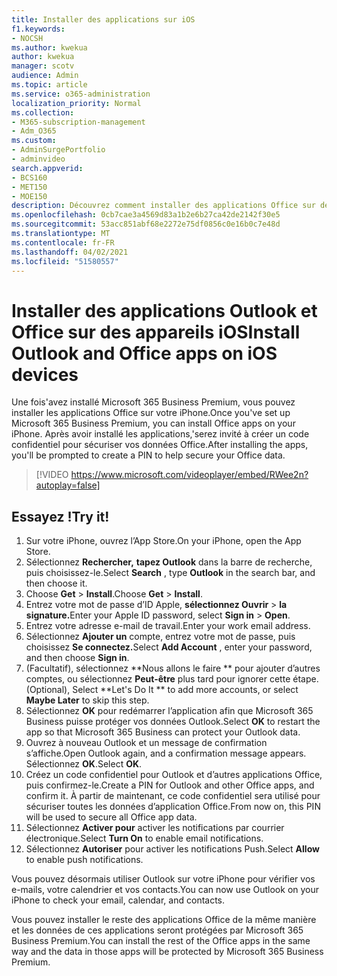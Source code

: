 ```yaml
---
title: Installer des applications sur iOS
f1.keywords:
- NOCSH
ms.author: kwekua
author: kwekua
manager: scotv
audience: Admin
ms.topic: article
ms.service: o365-administration
localization_priority: Normal
ms.collection:
- M365-subscription-management
- Adm_O365
ms.custom:
- AdminSurgePortfolio
- adminvideo
search.appverid:
- BCS160
- MET150
- MOE150
description: Découvrez comment installer des applications Office sur des appareils iOS.
ms.openlocfilehash: 0cb7cae3a4569d83a1b2e6b27ca42de2142f30e5
ms.sourcegitcommit: 53acc851abf68e2272e75df0856c0e16b0c7e48d
ms.translationtype: MT
ms.contentlocale: fr-FR
ms.lasthandoff: 04/02/2021
ms.locfileid: "51580557"
---
```

# <a name="install-outlook-and-office-apps-on-ios-devices"></a><span data-ttu-id="5f708-103">Installer des applications Outlook et Office sur des appareils iOS</span><span class="sxs-lookup"><span data-stu-id="5f708-103">Install Outlook and Office apps on iOS devices</span></span>

<span data-ttu-id="5f708-104">Une fois&#39;avez installé Microsoft 365 Business Premium, vous pouvez installer les applications Office sur votre iPhone.</span><span class="sxs-lookup"><span data-stu-id="5f708-104">Once you&#39;ve set up Microsoft 365 Business Premium, you can install Office apps on your iPhone.</span></span> <span data-ttu-id="5f708-105">Après avoir installé les applications,&#39;serez invité à créer un code confidentiel pour sécuriser vos données Office.</span><span class="sxs-lookup"><span data-stu-id="5f708-105">After installing the apps, you&#39;ll be prompted to create a PIN to help secure your Office data.</span></span>

> [!VIDEO https://www.microsoft.com/videoplayer/embed/RWee2n?autoplay=false]

## <a name="try-it"></a><span data-ttu-id="5f708-106">Essayez !</span><span class="sxs-lookup"><span data-stu-id="5f708-106">Try it!</span></span>

1. <span data-ttu-id="5f708-107">Sur votre iPhone, ouvrez l’App Store.</span><span class="sxs-lookup"><span data-stu-id="5f708-107">On your iPhone, open the App Store.</span></span>
2. <span data-ttu-id="5f708-108">Sélectionnez  **Rechercher,**  **tapez Outlook** dans la barre de recherche, puis choisissez-le.</span><span class="sxs-lookup"><span data-stu-id="5f708-108">Select  **Search** , type  **Outlook** in the search bar, and then choose it.</span></span>
3. <span data-ttu-id="5f708-109">Choose **Get**   >   **Install**.</span><span class="sxs-lookup"><span data-stu-id="5f708-109">Choose  **Get**  >  **Install**.</span></span>
4. <span data-ttu-id="5f708-110">Entrez votre mot de passe d’ID Apple, **sélectionnez Ouvrir**  >   **la signature.**</span><span class="sxs-lookup"><span data-stu-id="5f708-110">Enter your Apple ID password, select **Sign in** >  **Open**.</span></span>
5. <span data-ttu-id="5f708-111">Entrez votre adresse e-mail de travail.</span><span class="sxs-lookup"><span data-stu-id="5f708-111">Enter your work email address.</span></span>
6. <span data-ttu-id="5f708-112">Sélectionnez **Ajouter un** compte, entrez votre mot de passe, puis choisissez **Se connectez.**</span><span class="sxs-lookup"><span data-stu-id="5f708-112">Select  **Add Account** , enter your password, and then choose  **Sign in**.</span></span>
7. <span data-ttu-id="5f708-113">(Facultatif), sélectionnez \*\*Nous allons le faire \*\* pour ajouter d’autres comptes, ou sélectionnez  **Peut-être**  plus tard pour ignorer cette étape.</span><span class="sxs-lookup"><span data-stu-id="5f708-113">(Optional), Select  \*\*Let's Do It \*\* to add more accounts, or select  **Maybe Later**  to skip this step.</span></span>
8. <span data-ttu-id="5f708-114">Sélectionnez  **OK** pour redémarrer l’application afin que Microsoft 365 Business puisse protéger vos données Outlook.</span><span class="sxs-lookup"><span data-stu-id="5f708-114">Select  **OK** to restart the app so that Microsoft 365 Business  can protect your Outlook data.</span></span>
9. <span data-ttu-id="5f708-115">Ouvrez à nouveau Outlook et un message de confirmation s’affiche.</span><span class="sxs-lookup"><span data-stu-id="5f708-115">Open Outlook again, and a confirmation message appears.</span></span> <span data-ttu-id="5f708-116">Sélectionnez  **OK**.</span><span class="sxs-lookup"><span data-stu-id="5f708-116">Select  **OK**.</span></span>
10. <span data-ttu-id="5f708-117">Créez un code confidentiel pour Outlook et d’autres applications Office, puis confirmez-le.</span><span class="sxs-lookup"><span data-stu-id="5f708-117">Create a PIN for Outlook and other Office apps, and confirm it.</span></span> <span data-ttu-id="5f708-118">À partir de maintenant, ce code confidentiel sera utilisé pour sécuriser toutes les données d’application Office.</span><span class="sxs-lookup"><span data-stu-id="5f708-118">From now on, this PIN will be used to secure all Office app data.</span></span>
11. <span data-ttu-id="5f708-119">Sélectionnez  **Activer pour**  activer les notifications par courrier électronique.</span><span class="sxs-lookup"><span data-stu-id="5f708-119">Select  **Turn On**  to enable email notifications.</span></span>
12. <span data-ttu-id="5f708-120">Sélectionnez  **Autoriser** pour activer les notifications Push.</span><span class="sxs-lookup"><span data-stu-id="5f708-120">Select  **Allow** to enable push notifications.</span></span>

<span data-ttu-id="5f708-121">Vous pouvez désormais utiliser Outlook sur votre iPhone pour vérifier vos e-mails, votre calendrier et vos contacts.</span><span class="sxs-lookup"><span data-stu-id="5f708-121">You can now use Outlook on your iPhone to check your email, calendar, and contacts.</span></span>

<span data-ttu-id="5f708-122">Vous pouvez installer le reste des applications Office de la même manière et les données de ces applications seront protégées par Microsoft 365 Business Premium.</span><span class="sxs-lookup"><span data-stu-id="5f708-122">You can install the rest of the Office apps in the same way and the data in those apps will be protected by Microsoft 365 Business Premium.</span></span>